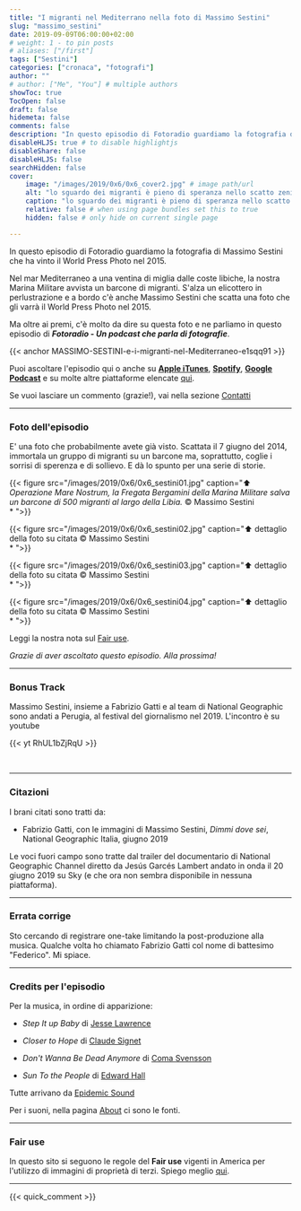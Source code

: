 ```yaml
---
title: "I migranti nel Mediterrano nella foto di Massimo Sestini"
slug: "massimo_sestini"
date: 2019-09-09T06:00:00+02:00
# weight: 1 - to pin posts
# aliases: ["/first"]
tags: ["Sestini"]
categories: ["cronaca", "fotografi"]
author: ""
# author: ["Me", "You"] # multiple authors
showToc: true
TocOpen: false
draft: false
hidemeta: false
comments: false
description: "In questo episodio di Fotoradio guardiamo la fotografia di Massimo Sestini che ha vinto il World Press Photo nel 2015."
disableHLJS: true # to disable highlightjs
disableShare: false
disableHLJS: false
searchHidden: false
cover:
    image: "/images/2019/0x6/0x6_cover2.jpg" # image path/url
    alt: "lo sguardo dei migranti è pieno di speranza nello scatto zenitale di Massimo Sestini" # alt text
    caption: "lo sguardo dei migranti è pieno di speranza nello scatto zenitale di Massimo Sestini" # display caption under cover
    relative: false # when using page bundles set this to true
    hidden: false # only hide on current single page

---
```


In questo episodio di Fotoradio guardiamo la fotografia di Massimo Sestini che ha vinto il World Press Photo nel 2015.
<!--more-->

Nel mar Mediterraneo a una ventina di miglia dalle coste libiche, la nostra Marina Militare avvista un barcone di migranti. S'alza un elicottero in perlustrazione e a bordo c'è anche Massimo Sestini che scatta una foto che gli varrà il World Press Photo nel 2015.

Ma oltre ai premi, c'è molto da dire su questa foto e ne parliamo in questo episodio di **_Fotoradio - Un podcast che parla di fotografie_**.

{{< anchor MASSIMO-SESTINI-e-i-migranti-nel-Mediterraneo-e1sqq91 >}}

Puoi ascoltare l'episodio qui o anche su [**Apple iTunes**](https://links.fotoradio.info/apple), [**Spotify**](https://links.fotoradio.info/spotify), [**Google Podcast**](https://links.fotoradio.info/google) e su molte altre piattaforme elencate [qui](/static_page/listen/).

Se vuoi lasciare un commento (grazie!), vai nella sezione [Contatti](/contact/)

- - -

### Foto dell'episodio

E' una foto che probabilmente avete già visto. Scattata il 7 giugno del 2014, immortala un gruppo di migranti su un barcone ma, soprattutto, coglie i sorrisi di sperenza e di sollievo. E dà lo spunto per una serie di storie.

{{< figure src="/images/2019/0x6/0x6_sestini01.jpg" caption="⬆︎ _Operazione Mare Nostrum, la Fregata Bergamini della Marina Militare salva un barcone di 500 migranti al largo della Libia._ © Massimo Sestini<br>* ">}}

{{< figure src="/images/2019/0x6/0x6_sestini02.jpg" caption="⬆︎ dettaglio della foto su citata © Massimo Sestini<br>* ">}}

{{< figure src="/images/2019/0x6/0x6_sestini03.jpg" caption="⬆︎ dettaglio della foto su citata © Massimo Sestini<br>* ">}}

{{< figure src="/images/2019/0x6/0x6_sestini04.jpg" caption="⬆︎ dettaglio della foto su citata © Massimo Sestini<br>* ">}}

Leggi la nostra nota sul [Fair use](/static_page/fair_use/).

_Grazie di aver ascoltato questo episodio. Alla prossima!_


- - -

### Bonus Track

Massimo Sestini, insieme a Fabrizio Gatti e al team di National Geographic sono andati a Perugia, al festival del giornalismo nel 2019. L'incontro è su youtube

{{< yt RhUL1bZjRqU >}}

<br>

- - -

### Citazioni

I brani citati sono tratti da:

- Fabrizio Gatti, con le immagini di Massimo Sestini, _Dimmi dove sei_, National Geographic Italia, giugno 2019

Le voci fuori campo sono tratte dal trailer del documentario di National Geographic Channel diretto da Jesús Garcés Lambert andato in onda il 20 giugno 2019 su Sky (e che ora non sembra disponibile in nessuna piattaforma).



- - -
### Errata corrige

Sto cercando di registrare one-take limitando la post-produzione alla musica. Qualche volta ho chiamato Fabrizio Gatti col nome di battesimo "Federico". Mi spiace.


<!--
- - -

### Altri link

- La puntata di **Be My Diary** di Rossella Pivanti citata nell'episodio è ascoltabile a questo (<a target="blank" href="https://www.spreaker.com/user/bemydiary/bmd-s02e10-finito">link</a>)

-->

- - -

### Credits per l'episodio

Per la musica, in ordine di apparizione:

- _Step It up Baby_ di [Jesse Lawrence](https://www.epidemicsound.com/search/?term=Jesse%20Lawrence)

- _Closer to Hope_ di [Claude Signet](https://www.epidemicsound.com/search/?term=Claude%20Signet)

- _Don't Wanna Be Dead Anymore_ di [Coma Svensson](https://www.epidemicsound.com/search/?term=Coma%20Svensson)

- _Sun To the People_ di [Edward Hall](https://www.epidemicsound.com/search/?term=Edward%20Hall)

Tutte arrivano da [Epidemic Sound](https://www.epidemicsound.com/)

Per i suoni, nella pagina [About](/about/) ci sono le fonti.

- - -

### Fair use

In questo sito si seguono le regole del **Fair use** vigenti in America per l'utilizzo di immagini di proprietà di terzi. Spiego meglio [qui](/static_page/fair_use/).

- - -

{{< quick_comment >}}
